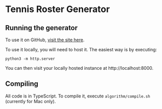 # Tennis Roster Generator

## Running the generator

To use it on GitHub, [visit the site here](https://valhook.github.io/tennis/).

To use it locally, you will need to host it. The easiest way is by executing:

    python3 -m http.server

You can then visit your locally hosted instance at http://localhost:8000.

## Compiling

All code is in TypeScript. To compile it, execute `algorithm/compile.sh` (currently for Mac only).
